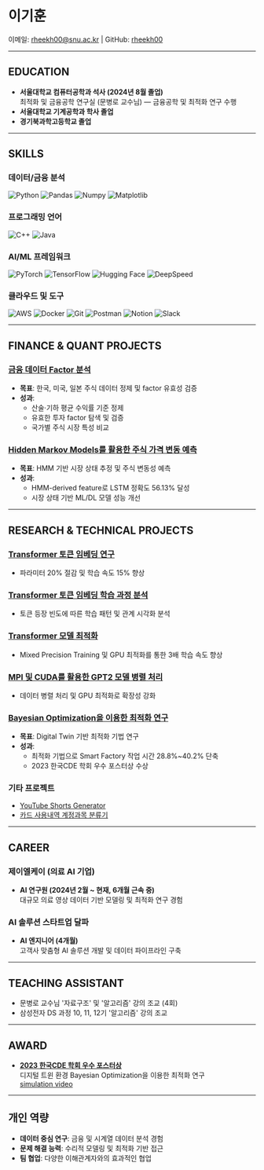 # 이기훈

이메일: rheekh00@snu.ac.kr | GitHub: [rheekh00](https://github.com/rheekh00)

---

## EDUCATION

- **서울대학교 컴퓨터공학과 석사 (2024년 8월 졸업)**  
  최적화 및 금융공학 연구실 (문병로 교수님) — 금융공학 및 최적화 연구 수행
- **서울대학교 기계공학과 학사 졸업**
- **경기북과학고등학교 졸업**

---

## SKILLS

### 데이터/금융 분석
![Python](https://img.shields.io/badge/Python-blue?logo=python&logoColor=white)
![Pandas](https://img.shields.io/badge/Pandas-blue?logo=pandas&logoColor=white)
![Numpy](https://img.shields.io/badge/Numpy-blue?logo=numpy&logoColor=white)
![Matplotlib](https://img.shields.io/badge/Matplotlib-blue?logo=plotly&logoColor=white)

### 프로그래밍 언어
![C++](https://img.shields.io/badge/C++-blue?logo=c%2B%2B&logoColor=white)
![Java](https://img.shields.io/badge/Java-blue?logo=java&logoColor=white)

### AI/ML 프레임워크
![PyTorch](https://img.shields.io/badge/PyTorch-red?logo=pytorch&logoColor=white)
![TensorFlow](https://img.shields.io/badge/TensorFlow-orange?logo=tensorflow&logoColor=white)
![Hugging Face](https://img.shields.io/badge/HuggingFace-yellow?logo=huggingface&logoColor=white)
![DeepSpeed](https://img.shields.io/badge/DeepSpeed-blue?logo=microsoft&logoColor=white)

### 클라우드 및 도구
![AWS](https://img.shields.io/badge/AWS-orange?logo=amazon-aws&logoColor=white)
![Docker](https://img.shields.io/badge/Docker-blue?logo=docker&logoColor=white)
![Git](https://img.shields.io/badge/Git-orange?logo=git&logoColor=white)
![Postman](https://img.shields.io/badge/Postman-orange?logo=postman&logoColor=white)
![Notion](https://img.shields.io/badge/Notion-black?logo=notion&logoColor=white)
![Slack](https://img.shields.io/badge/Slack-blue?logo=slack&logoColor=white)

---

## FINANCE & QUANT PROJECTS

### [금융 데이터 Factor 분석](https://github.com/rheekh00/quant-factor)
- **목표**: 한국, 미국, 일본 주식 데이터 정제 및 factor 유효성 검증
- **성과**:
  - 산술·기하 평균 수익률 기준 정제
  - 유효한 투자 factor 탐색 및 검증
  - 국가별 주식 시장 특성 비교

### [Hidden Markov Models를 활용한 주식 가격 변동 예측](https://github.com/rheekh00/hmm-price-prediction)
- **목표**: HMM 기반 시장 상태 추정 및 주식 변동성 예측
- **성과**:
  - HMM-derived feature로 LSTM 정확도 56.13% 달성
  - 시장 상태 기반 ML/DL 모델 성능 개선

---

## RESEARCH & TECHNICAL PROJECTS

### [Transformer 토큰 임베딩 연구](https://github.com/rheekh00/transformer-token-embedding)
- 파라미터 20% 절감 및 학습 속도 15% 향상

### [Transformer 토큰 임베딩 학습 과정 분석](https://github.com/rheekh00/transformer-token-embedding-2)
- 토큰 등장 빈도에 따른 학습 패턴 및 관계 시각화 분석

### [Transformer 모델 최적화](https://github.com/rheekh00/transformer-performance-optimization)
- Mixed Precision Training 및 GPU 최적화를 통한 3배 학습 속도 향상

### [MPI 및 CUDA를 활용한 GPT2 모델 병렬 처리](https://github.com/rheekh00/gpt2-parallel-optimization)
- 데이터 병렬 처리 및 GPU 최적화로 확장성 강화

### [Bayesian Optimization을 이용한 최적화 연구](https://github.com/rheekh00/bayesian-optimization)
- **목표**: Digital Twin 기반 최적화 기법 연구
- **성과**:
  - 최적화 기법으로 Smart Factory 작업 시간 28.8%~40.2% 단축
  - 2023 한국CDE 학회 우수 포스터상 수상

### 기타 프로젝트
- [YouTube Shorts Generator](https://github.com/rheekh00/youtube-shorts-generator)
- [카드 사용내역 계정과목 분류기](https://github.com/rheekh00/rag-expense-explainer)

---

## CAREER

### 제이엘케이 (의료 AI 기업)
- **AI 연구원 (2024년 2월 ~ 현재, 6개월 근속 중)**  
  대규모 의료 영상 데이터 기반 모델링 및 최적화 연구 경험

### AI 솔루션 스타트업 달파
- **AI 엔지니어 (4개월)**  
  고객사 맞춤형 AI 솔루션 개발 및 데이터 파이프라인 구축

---

## TEACHING ASSISTANT

- 문병로 교수님 '자료구조' 및 '알고리즘' 강의 조교 (4회)
- 삼성전자 DS 과정 10, 11, 12기 '알고리즘' 강의 조교

---

## AWARD

- [**2023 한국CDE 학회 우수 포스터상**](https://github.com/rheekh00/bayes-opt-smart-factory/blob/main/assets/certificate.jpg)  
  디지털 트윈 환경 Bayesian Optimization을 이용한 최적화 연구  
  [simulation video](https://github.com/rheekh00/bayes-opt-smart-factory/blob/main/assets/simulation_video.webm)

---

## 개인 역량

- **데이터 중심 연구**: 금융 및 시계열 데이터 분석 경험
- **문제 해결 능력**: 수리적 모델링 및 최적화 기반 접근
- **팀 협업**: 다양한 이해관계자와의 효과적인 협업
